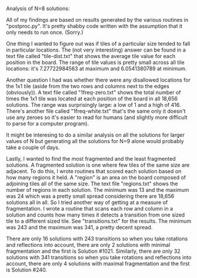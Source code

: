 Analysis of N=8 solutions:

All of my findings are based on results generated by the various routines in "postproc.py". It's pretty shabby code written with the assumption that it only needs to run once. (Sorry.)

One thing I wanted to figure out was if tiles of a particular size tended to fall in particular locations. The (not very interesting) answer can be found in a text file called "tile-dist.txt" that shows the average tile value for each position in the board. The range of tile values is pretty small across all tile locations: it's 7.27722984563 at maximum and 6.0541380789 at minimum. 

Another question I had was whether there were any disallowed locations for the 1x1 tile (aside from the two rows and columns next to the edges (obviously)). A text file called "1freq-zero.txt" shows the total number of times the 1x1 tile was located at each position of the board in all 18,656 solutions. The range was surprisingly large: a low of 1 and a high of 416. There's another file called "1freq-white.txt" that's the same only it doesn't use any zeroes so it's easier to read for humans (and slightly more difficult to parse for a computer program).

It might be interesing to do a similar analysis on all the solutions for larger values of N but generating all the solutions for N=9 alone would probably take a couple of days.

Lastly, I wanted to find the most fragmented and the least fragmented solutions. A fragmented solution is one where few tiles of the same size are adjacent. To do this, I wrote routines that scored each solution based on how many regions it held. A "region" is an area on the board composed of adjoining tiles all of the same size. The text file "regions.txt" shows the number of regions in each solution. The minimum was 13 and the maximum was 24 which was a pretty small spread considering there are 18,656 solutions all in all. So I tried another way of getting at a measure of fragmentation. I wrote a routine that scans each row and column in a solution and counts how many times it detects a transition from one sized tile to a different sized tile. See "transitions.txt" for the results. The minimum was 243 and the maximum was 341, a pretty decent spread.

There are only 16 solutions with 243 transitions so when you take rotations and reflections into account, there are only 2 solutions with minimal fragmentation and the first is Solution #1021. Similarly, there are only 32 solutions with 341 transitions so when you take rotations and reflections into account, there are only 4 solutions with maximal fragmentation and the first is Solution #240.  

